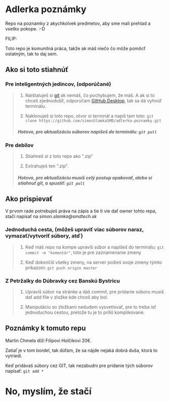 # Adlerka poznámky

Repo na poznamky z akychkolvek predmetov, aby sme mali prehlad a vsetko pokope. :-D

FILIP:

Toto repo je komunitná práca, takže ak máš niečo čo môže pomôcť ostatným, tak to daj sem.


## Ako si toto stiahnúť

### Pre inteligentných jedincov, (odporúčané)

> 1. Naištaluješ si [git](https://git-scm.com/downloads) ak nemáš, čo pochybujem, že máš. A ak si to chceš zjednodušiť, 
> odporúčam [GitHub Desktop](https://desktop.github.com/), tak sa dá vyhnúť terminálu.
>
> 2. Naklonuješ si toto repo, otvor si terminál a napíš tam toto: `git clone https://github.com/simonSlamkaSMD/adlerka-poznamky.git`
>
> ##### Hotovo, pre aktualizáciu súborov napíšeš do terminálu: `git pull`

### Pre debilov

> 1. Stiahneš si z toto repo ako ".zip"
>
> 2. Extrahuješ ten ".zip".
>
> ##### Hotovo, pre aktualizáciu musíš celý postup opakovať, alebo si stiahnuť git, a spustiť: `git pull`

## Ako prispievať

V prvom rade potrebuješ práva na zápis a tie ti vie dať owner tohto repa, stačí napísať na _simon.slamka@smdtech.sk_

### Jednoduchá cesta, (môžeš upraviť viac súborov naraz, vymazať/vytvoriť súbory, atď)

> 1. Keď máš repo na kompe upravíš súbor a napíšeš do terminálu: `git commit -m "komentár"`, toto je pre zaznamenanie zmeny
>
> 2. Keď dokončíš všetky zmeny, na server pošleš svoje zmeny týmto príkazom: `git push origin master`

### Z Petržalky do Dúbravky cez Banskú Bystricu

> 1. Upravíš súbor na stránke a dáš commit, pre pridanie súboru musíš dať add file v zložke kde chceš aby bol.
>
> 2. Manipuláciu so zložkami nedudem vysvetlovať, pre to treba ísť jednoduchou cestou, pretože tu je to príliš komplikované.

## Poznámky k tomuto repu

Martin Chmela dlží Filipovi Holčíkovi 20€.

Zatiaľ je v tom bordel, tak dúfam, že sa nájde nejaká dobrá duša, ktorá to vytriedi.

Keď pridávaš súbory cez GIT, tak nezabudni pre pridanie tých súborov napísať: `git add *`
# No, myslím, že stačí
